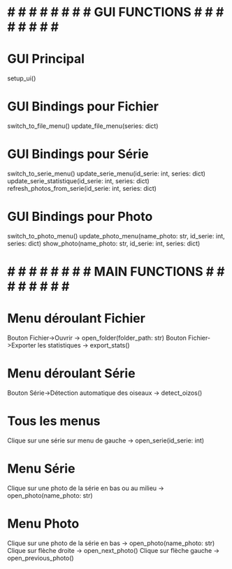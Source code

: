  # # # # # # # # # GUI FUNCTIONS # # # # # # # # # 

# GUI Principal
setup_ui() 

# GUI Bindings pour Fichier
switch_to_file_menu()
update_file_menu(series: dict)

# GUI Bindings pour Série
switch_to_serie_menu()
update_serie_menu(id_serie: int, series: dict)
update_serie_statistique(id_serie: int, series: dict)
refresh_photos_from_serie(id_serie: int, series: dict)

# GUI Bindings pour Photo
switch_to_photo_menu()
update_photo_menu(name_photo: str, id_serie: int, series: dict)
show_photo(name_photo: str, id_serie: int, series: dict)

 # # # # # # # # # MAIN FUNCTIONS # # # # # # # # # 

# Menu déroulant Fichier
Bouton Fichier->Ouvrir -> open_folder(folder_path: str)
Bouton Fichier->Exporter les statistiques -> export_stats()

# Menu déroulant Série
Bouton Série->Détection automatique des oiseaux -> detect_oizos()

# Tous les menus
Clique sur une série sur menu de gauche -> open_serie(id_serie: int)

# Menu Série
Clique sur une photo de la série en bas ou au milieu -> open_photo(name_photo: str)

# Menu Photo
Clique sur une photo de la série en bas -> open_photo(name_photo: str)
Clique sur flèche droite -> open_next_photo()
Clique sur flèche gauche -> open_previous_photo()
